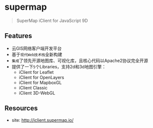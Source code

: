 # supermap

> SuperMap iClient for JavaScript 9D


## Features

* 云GIS网络客户端开发平台
* 基于`现代Web技术栈`全新构建
* `集成`了领先开源地图库、可视化库，且核心代码以Apache2协议完全开源
* 提供了一下`5`个Libraries，支持2d和3d地图引擎：
    * iClient for Leaflet
    * iClient for OpenLayers
    * iClient for MapboxGL
    * iClient Classic
    * iClient 3D-WebGL


## Resources

* site: <http://iclient.supermap.io/>

